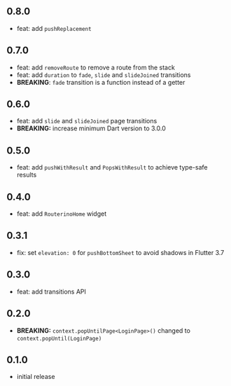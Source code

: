 ## 0.8.0

- feat: add `pushReplacement`

## 0.7.0

- feat: add `removeRoute` to remove a route from the stack
- feat: add `duration` to `fade`, `slide` and `slideJoined` transitions
- **BREAKING**: `fade` transition is a function instead of a getter

## 0.6.0

- feat: add `slide` and `slideJoined` page transitions
- **BREAKING:** increase minimum Dart version to 3.0.0

## 0.5.0

- feat: add `pushWithResult` and `PopsWithResult` to achieve type-safe results

## 0.4.0

- feat: add `RouterinoHome` widget

## 0.3.1

- fix: set `elevation: 0` for `pushBottomSheet` to avoid shadows in Flutter 3.7

## 0.3.0

- feat: add transitions API

## 0.2.0

- **BREAKING:** `context.popUntilPage<LoginPage>()` changed to `context.popUntil(LoginPage)`

## 0.1.0

- initial release
